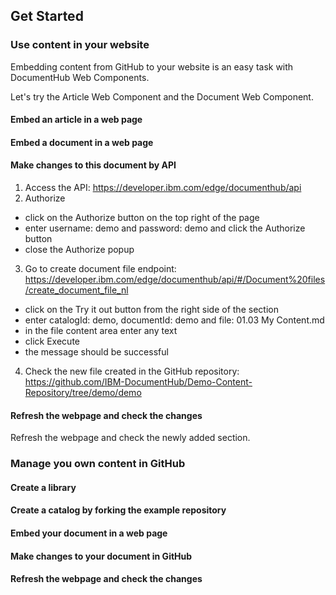 ## Get Started

### Use content in your website

Embedding content from GitHub to your website is an easy task with DocumentHub Web Components. 

Let's try the Article Web Component and the Document Web Component.

#### Embed an article in a web page

#### Embed a document in a web page

#### Make changes to this document by API

1. Access the API: https://developer.ibm.com/edge/documenthub/api
2. Authorize
  - click on the Authorize button on the top right of the page
  - enter username: demo and password: demo and click the Authorize button
  - close the Authorize popup
3. Go to create document file endpoint: https://developer.ibm.com/edge/documenthub/api/#/Document%20files/create_document_file_nl
  - click on the Try it out button from the right side of the section
  - enter catalogId: demo, documentId: demo and file: 01.03 My Content.md
  - in the file content area enter any text
  - click Execute
  - the message should be successful
4. Check the new file created in the GitHub repository: https://github.com/IBM-DocumentHub/Demo-Content-Repository/tree/demo/demo

#### Refresh the webpage and check the changes

Refresh the webpage and check the newly added section.


### Manage you own content in GitHub

#### Create a library

#### Create a catalog by forking the example repository

#### Embed your document in a web page

#### Make changes to your document in GitHub

#### Refresh the webpage and check the changes

